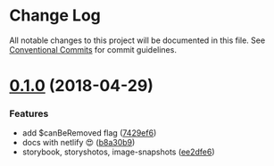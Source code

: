 # Change Log

All notable changes to this project will be documented in this file.
See [Conventional Commits](https://conventionalcommits.org) for commit guidelines.

<a name="0.1.0"></a>
# [0.1.0](https://github.com/FGRibreau/ui-predicate/compare/ui-predicate-hyperhtml@0.0.3...ui-predicate-hyperhtml@0.1.0) (2018-04-29)


### Features

* add $canBeRemoved flag ([7429ef6](https://github.com/FGRibreau/ui-predicate/commit/7429ef6))
* docs with netlify 😍 ([b8a30b9](https://github.com/FGRibreau/ui-predicate/commit/b8a30b9))
* storybook, storyshotos, image-snapshots ([ee2dfe6](https://github.com/FGRibreau/ui-predicate/commit/ee2dfe6))
